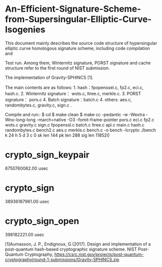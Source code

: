 An-Efficient-Signature-Scheme-from-Supersingular-Elliptic-Curve-Isogenies
================================================

This document mainly describes the source code structure of hypersingular elliptic curve homologous signature scheme, including code compilation and

Test run. Among them, Winternitz signature, PORST signature and cache structure refer to the first round of NIST submission.

The implementation of Gravity-SPHINCS [1].

The main contents are as follows:
      1. hash：fpopenssel.c, fp2.c, eci.c, hash.c.
      2. Winternitz signature： wots.c, ltree.c, merkle.c.
      3. PORST signature： pors.c
      4. Batch signature：batch.c
      4. others:  aes.c, randombytes.c, gravity.c, sign.c .
       

Compile and run::
$ cd <project path>
$ make clean
$ make
cc -pedantic -w -Wextra -Wno-long-long -march=native -O3 -fomit-frame-pointer pors.c eci.c fp2.c wots.c gravity.c sign.c fpopenssl.c batch.c ltree.c api.c main.c hash.c randombytes.c bench2.c aes.c merkle.c bench.c -o bench -lcrypto
./bench
k       24
h       5
d       3
c       0
sk len  144
pk len  288
sig len 118520

# crypto_sign_keypair
6750760062.00 usec

# crypto_sign
38936187961.00 usec

# crypto_sign_open
398182221.00 usec



[1]Aumasson, J. P.,  Endignoux,  G.(2017). Design and implementation of a post-quantum hash-based cryptographic signature scheme. NIST Post-Quantum Cryptography, https://csrc.nist.gov/projects/post-quantum-cryptography/round-1-submissions/Gravity-SPHINCS.zip




